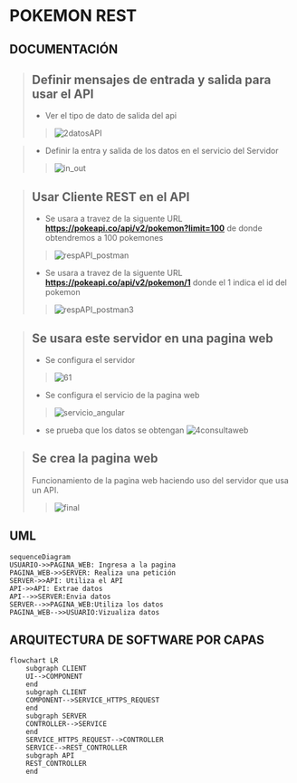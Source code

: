 # POKEMON REST

## DOCUMENTACIÓN

> ## Definir mensajes de entrada y salida para usar el API
> - Ver el tipo de dato de salida del api 
>> ![2datosAPI](https://user-images.githubusercontent.com/23283111/183944090-f76fb745-bcaf-4ad7-aa78-89a120950fb1.png)

> - Definir la entra y salida de los datos en el servicio del Servidor
>> ![in_out](https://user-images.githubusercontent.com/23283111/183944297-8acaf055-c59d-4208-8ebe-93c0f53922cb.png)

> ## Usar Cliente REST en el API
> - Se usara a travez de la siguente URL **https://pokeapi.co/api/v2/pokemon?limit=100** de donde obtendremos a 100 pokemones
>> ![respAPI_postman](https://user-images.githubusercontent.com/23283111/183945782-56615d87-502f-48d8-a14a-d92ed8658284.png)
> - Se usara a travez de la siguente URL **https://pokeapi.co/api/v2/pokemon/1** donde el 1 indica el id del pokemon
>> ![respAPI_postman3](https://user-images.githubusercontent.com/23283111/183945971-07e8ce54-4bed-443e-a5ae-d5eafd8a4b15.png)

> ## Se usara este servidor en una pagina web
> - Se configura el servidor
>> ![61](https://user-images.githubusercontent.com/23283111/183946224-cb191fa5-86bf-49a0-8dc3-11e77bb0d3a3.png)
> - Se configura el servicio de la pagina web
>> ![servicio_angular](https://user-images.githubusercontent.com/23283111/183946315-b40d38c6-9c22-4c21-b59f-5530bf9a0057.png)
> - se prueba que los datos se obtengan
> ![4consultaweb](https://user-images.githubusercontent.com/23283111/183946457-6b9617ca-f80f-4b02-bfb0-6a840ad9aa9d.png)

> ## Se crea la pagina web
> Funcionamiento de la pagina web haciendo uso del servidor que usa un API.
>> ![final](https://user-images.githubusercontent.com/23283111/183946707-63f7de78-a27c-4b98-a499-e5205c224681.png)







## UML

```mermaid
sequenceDiagram
USUARIO->>PAGINA_WEB: Ingresa a la pagina
PAGINA_WEB->>SERVER: Realiza una petición
SERVER->>API: Utiliza el API
API->>API: Extrae datos
API-->>SERVER:Envia datos
SERVER-->>PAGINA_WEB:Utiliza los datos
PAGINA_WEB-->>USUARIO:Vizualiza datos
```
##

## ARQUITECTURA DE SOFTWARE POR CAPAS

```mermaid
flowchart LR
    subgraph CLIENT
    UI-->COMPONENT
    end
    subgraph CLIENT
    COMPONENT-->SERVICE_HTTPS_REQUEST
    end
    subgraph SERVER
    CONTROLLER-->SERVICE
    end
    SERVICE_HTTPS_REQUEST-->CONTROLLER
    SERVICE-->REST_CONTROLLER
    subgraph API
    REST_CONTROLLER
    end
```

